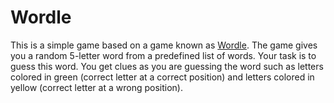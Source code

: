 # Wordle

This is a simple game based on a game known as [Wordle](https://www.nytimes.com/games/wordle/index.html). The game gives you a random 5-letter word from a predefined list of words. Your task is to guess this word. You get clues as you are guessing the word such as letters colored in green (correct letter at a correct position) and letters colored in yellow (correct letter at a wrong position).
